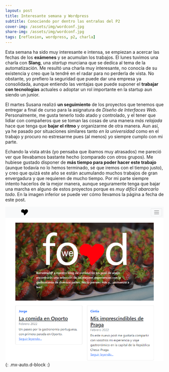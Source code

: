 ```yaml
---
layout: post
title: Interesante semana y Wordpress
subtitle: Conociendo por dentro las entrañas del P2
cover-img: /assets/img/wordconf.jpg
share-img: /assets/img/wordconf.jpg
tags: [reflexion, wordpress, p2, charla]
---
```


Esta semana ha sido muy interesante e intensa, se empiezan a acercar las fechas de los **exámenes** y se acumulan los trabajos. El lunes tuvimos una charla con **Slang**, una *startup* murciana que se dedica al tema de la automatización. Me resultó una charla muy interesante, no conocía de su existencia y creo que la tendré en el radar para no perderla de vista. No obstante, yo prefiero la seguridad que puede dar una empresa ya consolidada, aunque entiendo las ventajas que puede suponer el **trabajar con tecnologías** actuales o adoptar un rol importante en la startup aun siendo un junior.

El martes Susana realizó **un seguimiento** de los proyectos que tenemos que entregar a final de curso para la asignatura de *Diseño de Interfaces Web*. Personalmente, me gusta tenerlo todo atado y controlado, y el tener que lidiar con compañeros que se toman las cosas de una manera *más relajada* hace que tenga que **bajar el ritmo** y organizarme de otra manera. Aun así, ya he pasado por situaciones similares tanto *en la universidad* como en el trabajo y procuro no estresarme pues (al menos) yo siempre cumplo con mi parte.

Echando la vista atrás (yo pensaba que ibamos muy atrasados) me pareció ver que llevabamos bastante hecho (comparado con otros grupos). Me hubiese gustado disponer de **más tiempo para poder hacer este trabajo** (aunque todavía no lo hemos terminado, sé que iremos con el tiempo justo), y creo que quizá este año se están acumulando muchos trabajos de gran envergadura y que requieren de mucho tiempo. Por mi parte siempre intento hacerlos de la mejor manera, aunque seguramente tenga que bajar una marcha en alguno de estos proyectos porque es *muy difícil abarcarlo todo*. En la imagen inferior se puede ver cómo llevamos la página a fecha de este post.

![We Love Food](/assets/img/estadotrabajo.PNG){: .mx-auto.d-block :}
